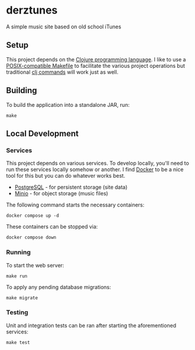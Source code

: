 # derztunes

A simple music site based on old school iTunes

## Setup

This project depends on the [Clojure programming language](https://clojure.org/).
I like to use a [POSIX-compatible Makefile](https://pubs.opengroup.org/onlinepubs/9699919799.2018edition/utilities/make.html) to facilitate the various project operations but traditional [clj commands](https://clojure.org/guides/deps_and_cli) will work just as well.

## Building

To build the application into a standalone JAR, run:

```
make
```

## Local Development

### Services

This project depends on various services.
To develop locally, you'll need to run these services locally somehow or another.
I find [Docker](https://www.docker.com/) to be a nice tool for this but you can do whatever works best.

- [PostgreSQL](https://www.postgresql.org/) - for persistent storage (site data)
- [Minio](https://min.io/) - for object storage (music files)

The following command starts the necessary containers:

```
docker compose up -d
```

These containers can be stopped via:

```
docker compose down
```

### Running

To start the web server:

```
make run
```

To apply any pending database migrations:

```
make migrate
```

### Testing

Unit and integration tests can be ran after starting the aforementioned services:

```
make test
```
